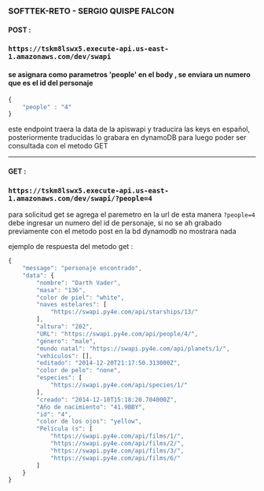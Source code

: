 ### SOFTTEK-RETO - SERGIO QUISPE FALCON

#### POST :
### `https://tskm8lswx5.execute-api.us-east-1.amazonaws.com/dev/swapi`

#### se asignara como parametros 'people' en el body , se enviara un numero que es el id del personaje

```javascript
{
    "people" : "4"
}
```
este endpoint traera la data de la apiswapi y traducira las keys en español, posteriormente traducidas
lo grabara en dynamoDB para luego poder ser consultada con el metodo GET


----------------------------------------------------------------------------
    
#### GET :
### `https://tskm8lswx5.execute-api.us-east-1.amazonaws.com/dev/swapi/?people=4`

para solicitud get se agrega el paremetro en la url de esta manera `?people=4`
debe ingresar un numero del id de personaje, si no  se ah grabado previamente con el metodo post en la bd dynamodb no mostrara nada

ejemplo de respuesta del metodo get : 

```javascript
{
    "message": "personaje encontrado",
    "data": {
        "nombre": "Darth Vader",
        "masa": "136",
        "color de piel": "white",
        "naves estelares": [
            "https://swapi.py4e.com/api/starships/13/"
        ],
        "altura": "202",
        "URL": "https://swapi.py4e.com/api/people/4/",
        "género": "male",
        "mundo natal": "https://swapi.py4e.com/api/planets/1/",
        "vehículos": [],
        "editado": "2014-12-20T21:17:50.313000Z",
        "color de pelo": "none",
        "especies": [
            "https://swapi.py4e.com/api/species/1/"
        ],
        "creado": "2014-12-10T15:18:20.704000Z",
        "Año de nacimiento": "41.9BBY",
        "id": "4",
        "color de los ojos": "yellow",
        "Película (s": [
            "https://swapi.py4e.com/api/films/1/",
            "https://swapi.py4e.com/api/films/2/",
            "https://swapi.py4e.com/api/films/3/",
            "https://swapi.py4e.com/api/films/6/"
        ]
    }
}
```
